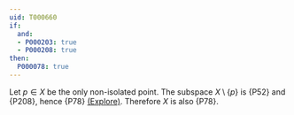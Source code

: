 ```yaml
---
uid: T000660
if:
  and:
  - P000203: true
  - P000208: true
then:
  P000078: true
---
```


Let $p \in X$ be the only non-isolated point. The subspace $X \setminus \{p\}$ is {P52} and {P208},
hence {P78} [(Explore)](https://topology.pi-base.org/spaces?q=Discrete+%2B+Noetherian+%2B+%7EFinite).
Therefore $X$ is also {P78}.
